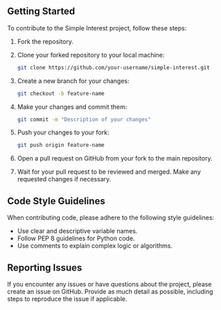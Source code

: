 ## Getting Started

To contribute to the Simple Interest project, follow these steps:

1. Fork the repository.
2. Clone your forked repository to your local machine:

    ```bash
    git clone https://github.com/your-username/simple-interest.git
    ```

3. Create a new branch for your changes:

    ```bash
    git checkout -b feature-name
    ```

4. Make your changes and commit them:

    ```bash
    git commit -m "Description of your changes"
    ```

5. Push your changes to your fork:

    ```bash
    git push origin feature-name
    ```

6. Open a pull request on GitHub from your fork to the main repository.

7. Wait for your pull request to be reviewed and merged. Make any requested changes if necessary.

## Code Style Guidelines

When contributing code, please adhere to the following style guidelines:

- Use clear and descriptive variable names.
- Follow PEP 8 guidelines for Python code.
- Use comments to explain complex logic or algorithms.

## Reporting Issues

If you encounter any issues or have questions about the project, please create an issue on GitHub. Provide as much detail as possible, including steps to reproduce the issue if applicable.

